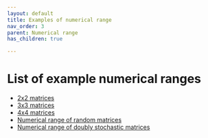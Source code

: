 ```yaml
---
layout: default
title: Examples of numerical range
nav_order: 3
parent: Numerical range
has_children: true

---
```

# List of example numerical ranges

  - [2x2 matrices](/numerical-range/examples/2x2)
  - [3x3 matrices](/numerical-range/examples/3x3)
  - [4x4 matrices](/numerical-range/examples/4x4)
  - [Numerical range of random
    matrices](/numerical-range/examples/ginibre)
  - [Numerical range of doubly stochastic
    matrices](/numerical-range/examples/numerical-range-of-doubly-stochastic-matrices)
